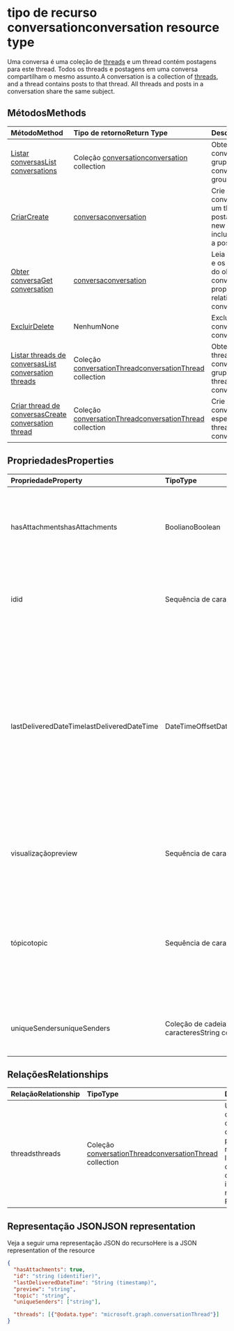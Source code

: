 # <a name="conversation-resource-type"></a><span data-ttu-id="be520-101">tipo de recurso conversation</span><span class="sxs-lookup"><span data-stu-id="be520-101">conversation resource type</span></span>

<span data-ttu-id="be520-p101">Uma conversa é uma coleção de [threads](conversationthread.md) e um thread contém postagens para este thread. Todos os threads e postagens em uma conversa compartilham o mesmo assunto.</span><span class="sxs-lookup"><span data-stu-id="be520-p101">A conversation is a collection of [threads](conversationthread.md), and a thread contains posts to that thread. All threads and posts in a conversation share the same subject.</span></span>

## <a name="methods"></a><span data-ttu-id="be520-104">Métodos</span><span class="sxs-lookup"><span data-stu-id="be520-104">Methods</span></span>

| <span data-ttu-id="be520-105">Método</span><span class="sxs-lookup"><span data-stu-id="be520-105">Method</span></span>       | <span data-ttu-id="be520-106">Tipo de retorno</span><span class="sxs-lookup"><span data-stu-id="be520-106">Return Type</span></span>  |<span data-ttu-id="be520-107">Descrição</span><span class="sxs-lookup"><span data-stu-id="be520-107">Description</span></span>|
|:---------------|:--------|:----------|
|[<span data-ttu-id="be520-108">Listar conversas</span><span class="sxs-lookup"><span data-stu-id="be520-108">List conversations</span></span>](../api/group_list_conversations.md) | <span data-ttu-id="be520-109">Coleção [conversation](conversation.md)</span><span class="sxs-lookup"><span data-stu-id="be520-109">[conversation](conversation.md) collection</span></span> |<span data-ttu-id="be520-110">Obtenha a lista de conversas desse grupo.</span><span class="sxs-lookup"><span data-stu-id="be520-110">Get the list of conversations in this group.</span></span>|
|[<span data-ttu-id="be520-111">Criar</span><span class="sxs-lookup"><span data-stu-id="be520-111">Create</span></span>](../api/group_post_conversations.md) |[<span data-ttu-id="be520-112">conversa</span><span class="sxs-lookup"><span data-stu-id="be520-112">conversation</span></span>](conversation.md)| <span data-ttu-id="be520-113">Crie uma nova conversa incluindo um thread e uma postagem.</span><span class="sxs-lookup"><span data-stu-id="be520-113">Create a new conversation by including a thread and a post.</span></span>|
|[<span data-ttu-id="be520-114">Obter conversa</span><span class="sxs-lookup"><span data-stu-id="be520-114">Get conversation</span></span>](../api/conversation_get.md) | [<span data-ttu-id="be520-115">conversa</span><span class="sxs-lookup"><span data-stu-id="be520-115">conversation</span></span>](conversation.md) |<span data-ttu-id="be520-116">Leia as propriedades e os relacionamentos do objeto conversation.</span><span class="sxs-lookup"><span data-stu-id="be520-116">Read properties and relationships of conversation object.</span></span>|
|[<span data-ttu-id="be520-117">Excluir</span><span class="sxs-lookup"><span data-stu-id="be520-117">Delete</span></span>](../api/conversation_delete.md) | <span data-ttu-id="be520-118">Nenhum</span><span class="sxs-lookup"><span data-stu-id="be520-118">None</span></span> |<span data-ttu-id="be520-119">Exclua um objeto conversation.</span><span class="sxs-lookup"><span data-stu-id="be520-119">Delete conversation object.</span></span> |
|[<span data-ttu-id="be520-120">Listar threads de conversas</span><span class="sxs-lookup"><span data-stu-id="be520-120">List conversation threads</span></span>](../api/conversation_list_threads.md) |<span data-ttu-id="be520-121">Coleção [conversationThread](conversationthread.md)</span><span class="sxs-lookup"><span data-stu-id="be520-121">[conversationThread](conversationthread.md) collection</span></span>| <span data-ttu-id="be520-122">Obtenha todos os threads em uma conversa de grupo.</span><span class="sxs-lookup"><span data-stu-id="be520-122">Get all the threads in a group conversation.</span></span>|
|[<span data-ttu-id="be520-123">Criar thread de conversas</span><span class="sxs-lookup"><span data-stu-id="be520-123">Create conversation thread</span></span>](../api/conversation_post_threads.md) |<span data-ttu-id="be520-124">Coleção [conversationThread](conversationthread.md)</span><span class="sxs-lookup"><span data-stu-id="be520-124">[conversationThread](conversationthread.md) collection</span></span>| <span data-ttu-id="be520-125">Crie um thread na conversa especificada.</span><span class="sxs-lookup"><span data-stu-id="be520-125">Create a thread in the specified conversation.</span></span>|

## <a name="properties"></a><span data-ttu-id="be520-126">Propriedades</span><span class="sxs-lookup"><span data-stu-id="be520-126">Properties</span></span>
| <span data-ttu-id="be520-127">Propriedade</span><span class="sxs-lookup"><span data-stu-id="be520-127">Property</span></span>     | <span data-ttu-id="be520-128">Tipo</span><span class="sxs-lookup"><span data-stu-id="be520-128">Type</span></span>   |<span data-ttu-id="be520-129">Descrição</span><span class="sxs-lookup"><span data-stu-id="be520-129">Description</span></span>|
|:---------------|:--------|:----------|
|<span data-ttu-id="be520-130">hasAttachments</span><span class="sxs-lookup"><span data-stu-id="be520-130">hasAttachments</span></span>|<span data-ttu-id="be520-131">Booliano</span><span class="sxs-lookup"><span data-stu-id="be520-131">Boolean</span></span>|<span data-ttu-id="be520-132">Indica se qualquer uma das postagens nesta Conversa tem pelo menos um anexo.</span><span class="sxs-lookup"><span data-stu-id="be520-132">Indicates whether any of the posts within this Conversation has at least one attachment.</span></span>|
|<span data-ttu-id="be520-133">id</span><span class="sxs-lookup"><span data-stu-id="be520-133">id</span></span>|<span data-ttu-id="be520-134">Sequência de caracteres</span><span class="sxs-lookup"><span data-stu-id="be520-134">String</span></span>|<span data-ttu-id="be520-p102">Identificador exclusivo de conversas. Somente leitura.</span><span class="sxs-lookup"><span data-stu-id="be520-p102">The conversations's unique identifier. Read-only.</span></span>|
|<span data-ttu-id="be520-137">lastDeliveredDateTime</span><span class="sxs-lookup"><span data-stu-id="be520-137">lastDeliveredDateTime</span></span>|<span data-ttu-id="be520-138">DateTimeOffset</span><span class="sxs-lookup"><span data-stu-id="be520-138">DateTimeOffset</span></span>|<span data-ttu-id="be520-p103">O tipo Timestamp representa informações de data e hora usando o formato ISO 8601 e está sempre no horário UTC. Por exemplo, meia-noite em UTC no dia 1º de janeiro de 2014 teria esta aparência: `'2014-01-01T00:00:00Z'`</span><span class="sxs-lookup"><span data-stu-id="be520-p103">The Timestamp type represents date and time information using ISO 8601 format and is always in UTC time. For example, midnight UTC on Jan 1, 2014 would look like this: `'2014-01-01T00:00:00Z'`</span></span>|
|<span data-ttu-id="be520-141">visualização</span><span class="sxs-lookup"><span data-stu-id="be520-141">preview</span></span>|<span data-ttu-id="be520-142">Sequência de caracteres</span><span class="sxs-lookup"><span data-stu-id="be520-142">String</span></span>|<span data-ttu-id="be520-143">Um breve resumo do corpo da última postagem nesta conversa.</span><span class="sxs-lookup"><span data-stu-id="be520-143">A short summary from the body of the latest post in this converstaion.</span></span>|
|<span data-ttu-id="be520-144">tópico</span><span class="sxs-lookup"><span data-stu-id="be520-144">topic</span></span>|<span data-ttu-id="be520-145">Sequência de caracteres</span><span class="sxs-lookup"><span data-stu-id="be520-145">String</span></span>|<span data-ttu-id="be520-p104">O tópico da conversa. Essa propriedade pode ser definida quando a conversa é criada, mas não pode ser atualizada.</span><span class="sxs-lookup"><span data-stu-id="be520-p104">The topic of the conversation. This property can be set when the conversation is created, but it cannot be updated.</span></span>|
|<span data-ttu-id="be520-148">uniqueSenders</span><span class="sxs-lookup"><span data-stu-id="be520-148">uniqueSenders</span></span>|<span data-ttu-id="be520-149">Coleção de cadeias de caracteres</span><span class="sxs-lookup"><span data-stu-id="be520-149">String collection</span></span>|<span data-ttu-id="be520-150">Todos os usuários que enviaram uma mensagem para esta conversa.</span><span class="sxs-lookup"><span data-stu-id="be520-150">All the users that sent a message to this Conversation.</span></span>|

## <a name="relationships"></a><span data-ttu-id="be520-151">Relações</span><span class="sxs-lookup"><span data-stu-id="be520-151">Relationships</span></span>
| <span data-ttu-id="be520-152">Relação</span><span class="sxs-lookup"><span data-stu-id="be520-152">Relationship</span></span> | <span data-ttu-id="be520-153">Tipo</span><span class="sxs-lookup"><span data-stu-id="be520-153">Type</span></span>   |<span data-ttu-id="be520-154">Descrição</span><span class="sxs-lookup"><span data-stu-id="be520-154">Description</span></span>|
|:---------------|:--------|:----------|
|<span data-ttu-id="be520-155">threads</span><span class="sxs-lookup"><span data-stu-id="be520-155">threads</span></span>|<span data-ttu-id="be520-156">Coleção [conversationThread](conversationthread.md)</span><span class="sxs-lookup"><span data-stu-id="be520-156">[conversationThread](conversationthread.md) collection</span></span>|<span data-ttu-id="be520-p105">Uma coleção de todos os threads de conversa na conversa. Uma propriedade de navegação. Somente leitura. Anulável.</span><span class="sxs-lookup"><span data-stu-id="be520-p105">A collection of all the conversation threads in the conversation. A navigation property. Read-only. Nullable.</span></span>|

## <a name="json-representation"></a><span data-ttu-id="be520-161">Representação JSON</span><span class="sxs-lookup"><span data-stu-id="be520-161">JSON representation</span></span>

<span data-ttu-id="be520-162">Veja a seguir uma representação JSON do recurso</span><span class="sxs-lookup"><span data-stu-id="be520-162">Here is a JSON representation of the resource</span></span>

<!--{
  "blockType": "resource",
  "optionalProperties": [
    "threads"
  ],
  "keyProperty": "id",
  "baseType": "microsoft.graph.entity",
  "@odata.type": "microsoft.graph.conversation",
  "@odata.annotations": [
    {
      "property": "threads",
      "capabilities": {
        "changeTracking": false,
        "searchable": false
      }
    }
  ]
}-->

```json
{
  "hasAttachments": true,
  "id": "string (identifier)",
  "lastDeliveredDateTime": "String (timestamp)",
  "preview": "string",
  "topic": "string",
  "uniqueSenders": ["string"],

  "threads": [{"@odata.type": "microsoft.graph.conversationThread"}]
}

```


<!-- uuid: 8fcb5dbc-d5aa-4681-8e31-b001d5168d79
2015-10-25 14:57:30 UTC -->
<!-- {
  "type": "#page.annotation",
  "description": "conversation resource",
  "keywords": "",
  "section": "documentation",
  "tocPath": ""
}-->
